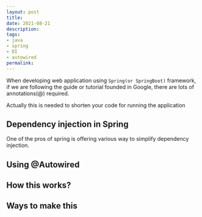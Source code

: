 ```yaml
---
layout: post
title:  
date: 2021-08-21
description: 
tags:
- java
- spring
- DI
- autowired
permalink: 
---
```


When developing web application using `Spring(or SpringBoot)` framework, if we are following the guide or tutorial founded in Google, there are lots of annotations(@) required. 

Actually this is needed to shorten your code for running the application


## Dependency injection in Spring
One of the pros of spring is offering various way to simplify dependency injection.

## Using @Autowired



## How this works?


## Ways to make this


